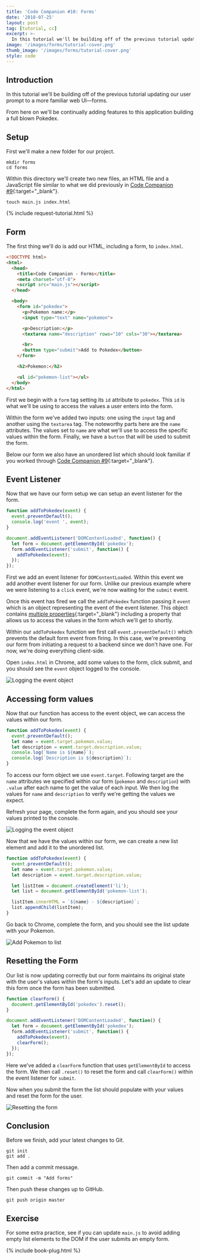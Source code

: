 ```yaml
---
title: 'Code Companion #10: Forms'
date: '2018-07-25'
layout: post
tag: [tutorial, cc]
excerpt: >-
  In this tutorial we'll be building off of the previous tutorial updating our user prompt to a more familiar web UI—forms.
image: '/images/forms/tutorial-cover.png'
thumb_image: '/images/forms/tutorial-cover.png'
style: code
---
```


## Introduction

In this tutorial we'll be building off of the previous tutorial updating our user prompt to a more familiar web UI—forms.

From here on we'll be continually adding features to this application building a full blown Pokedex.

## Setup

First we'll make a new folder for our project.

```console
mkdir forms
cd forms
```

Within this directory we'll create two new files, an HTML file and a JavaScript file similar to what we did previously in [Code Companion #9](https://atom-morgan.github.io/dom-manipulation/){:target="_blank"}.

```console
touch main.js index.html
```

{% include request-tutorial.html %}

## Form

The first thing we'll do is add our HTML, including a form, to `index.html`.

```html
<!DOCTYPE html>
<html>
  <head>
    <title>Code Companion - Forms</title>
    <meta charset="utf-8">
    <script src="main.js"></script>
  </head>

  <body>
    <form id="pokedex">
      <p>Pokemon name:</p>
      <input type="text" name="pokemon">

      <p>Description:</p>
      <textarea name="description" rows="10" cols="30"></textarea>

      <br>
      <button type="submit">Add to Pokedex</button>
    </form>

    <h2>Pokemon:</h2>

    <ul id="pokemon-list"></ul>
  </body>
</html>
```

First we begin with a `form` tag setting its `id` attribute to `pokedex`. This `id` is what we'll be using to access the values a user enters into the form.

Within the form we've added two inputs: one using the `input` tag and another using the `textarea` tag. The noteworthy parts here are the `name` attributes. The values set to `name` are what we'll use to access the specific values within the form. Finally, we have a `button` that will be used to submit the form.

Below our form we also have an unordered list which should look familiar if you worked through [Code Companion #9](https://atom-morgan.github.io/dom-manipulation/){:target="_blank"}.

## Event Listener

Now that we have our form setup we can setup an event listener for the form.

```javascript
function addToPokedex(event) {
  event.preventDefault();
  console.log('event ', event);
}

document.addEventListener('DOMContentLoaded', function() {
  let form = document.getElementById('pokedex');
  form.addEventListener('submit', function() {
    addToPokedex(event);
  });
});
```

First we add an event listener for `DOMContentLoaded`. Within this event we add another event listener for our form. Unlike our previous example where we were listening to a `click` event, we're now waiting for the `submit` event.

Once this event has fired we call the `addToPokedex` function passing it `event` which is an object representing the event of the event listener. This object contains [multiple properties](https://developer.mozilla.org/en-US/docs/Web/API/Event#Properties){:target="_blank"} including a property that allows us to access the values in the form which we'll get to shortly.

Within our `addToPokedex` function we first call `event.preventDefault()` which prevents the default form event from firing. In this case, we're preventing our form from initiating a request to a backend since we don't have one. For now, we're doing everything client-side.

Open `index.html` in Chrome, add some values to the form, click submit, and you should see the `event` object logged to the console.

![Logging the event object](/images/forms/event-object.png)

## Accessing form values

Now that our function has access to the event object, we can access the values within our form.

```javascript
function addToPokedex(event) {
  event.preventDefault();
  let name = event.target.pokemon.value;
  let description = event.target.description.value;
  console.log(`Name is ${name}`);
  console.log(`Description is ${description}`);
}
```

To access our form object we use `event.target`. Following target are the `name` attributes we specified within our form (`pokemon` and `description`) with `.value` after each name to get the value of each input. We then log the values for `name` and `description` to verify we're getting the values we expect.

Refresh your page, complete the form again, and you should see your values printed to the console.

![Logging the event object](/images/forms/event-object.png)

Now that we have the values within our form, we can create a new list element and add it to the unordered list.

```javascript
function addToPokedex(event) {
  event.preventDefault();
  let name = event.target.pokemon.value;
  let description = event.target.description.value;

  let listItem = document.createElement('li');
  let list = document.getElementById('pokemon-list');

  listItem.innerHTML = `${name} - ${description}`;
  list.appendChild(listItem);
}
```

Go back to Chrome, complete the form, and you should see the list update with your Pokemon.

![Add Pokemon to list](/images/forms/add-to-list.png)

## Resetting the Form

Our list is now updating correctly but our form maintains its original state with the user's values within the form's inputs. Let's add an update to clear this form once the form has been submitted.

```javascript
function clearForm() {
  document.getElementById('pokedex').reset();
}

document.addEventListener('DOMContentLoaded', function() {
  let form = document.getElementById('pokedex');
  form.addEventListener('submit', function() {
    addToPokedex(event);
    clearForm();
  });
});
```

Here we've added a `clearForm` function that uses `getElementById` to access the form. We then call `.reset()` to reset the form and call `clearForm()` within the event listener for `submit`.

Now when you submit the form the list should populate with your values and reset the form for the user.

![Resetting the form](/images/forms/clear-form.png)

## Conclusion

Before we finish, add your latest changes to Git.

```console
git init
git add .
```

Then add a commit message.

```console
git commit -m "Add forms"
```

Then push these changes up to GitHub.

```console
git push origin master
```

## Exercise

For some extra practice, see if you can update `main.js` to avoid adding empty list elements to the DOM if the user submits an empty form.

{% include book-plug.html %}
